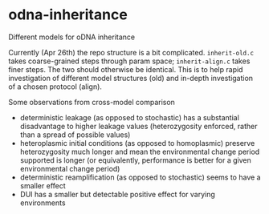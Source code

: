 # odna-inheritance
Different models for oDNA inheritance

Currently (Apr 26th) the repo structure is a bit complicated. `inherit-old.c` takes coarse-grained steps through param space; `inherit-align.c` takes finer steps. The two should otherwise be identical. This is to help rapid investigation of different model structures (old) and in-depth investigation of a chosen protocol (align). 

Some observations from cross-model comparison
 * deterministic leakage (as opposed to stochastic) has a substantial disadvantage to higher leakage values (heterozygosity enforced, rather than a spread of possible values)
 * heteroplasmic initial conditions (as opposed to homoplasmic) preserve heterozygosity much longer and mean the environmental change period supported is longer (or equivalently, performance is better for a given environmental change period)
 * deterministic reamplification (as opposed to stochastic) seems to have a smaller effect
 * DUI has a smaller but detectable positive effect for varying environments

